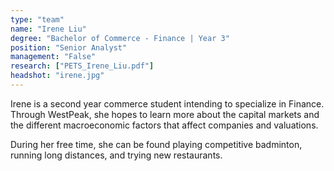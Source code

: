 ```yaml
---
type: "team"
name: "Irene Liu"
degree: "Bachelor of Commerce - Finance | Year 3"
position: "Senior Analyst"
management: "False"
research: ["PETS_Irene_Liu.pdf"]
headshot: "irene.jpg"
---
```


Irene is a second year commerce student intending to specialize in Finance. Through WestPeak, she hopes to learn more about the capital markets and the different macroeconomic factors that affect companies and valuations.

During her free time, she can be found playing competitive badminton, running long distances, and trying new restaurants.